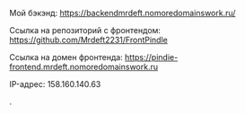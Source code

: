 Мой бэкэнд: https://backendmrdeft.nomoredomainswork.ru/

Ссылка на репозиторий с фронтендом: https://github.com/Mrdeft2231/FrontPindle

Ссылка на домен фронтенда: https://pindie-frontend.mrdeft.nomoredomainswork.ru

IP-адрес: 158.160.140.63

.